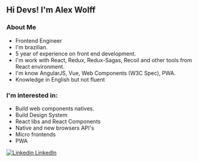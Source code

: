 ## Hi Devs! I'm Alex Wolff 

### About Me

- Frontend Engineer
- I'm brazilian. 
- 5 year of experience on front end development.
- I'm work with React, Redux, Redux-Sagas, Recoil and other tools from React environment.
- I'm know AngularJS, Vue, Web Components (W3C Spec), PWA.
- Knowledge in English but not fluent

### I'm interested in:
 - Build web components natives.
 - Build Design System
 - React libs and React Components
 - Native and new browsers API's
 - Micro frontends 
 - PWA

[![Linkedin](https://i.stack.imgur.com/gVE0j.png) LinkedIn](https://www.linkedin.com/in/alexgwolff/)
